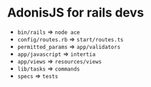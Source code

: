 # AdonisJS for rails devs

- `bin/rails` => `node ace`
- `config/routes.rb` => `start/routes.ts`
- `permitted_params` => `app/validators`
- `app/javascript` => `intertia`
- `app/views` => `resources/views`
- `lib/tasks` => `commands`
- `specs` => `tests`
